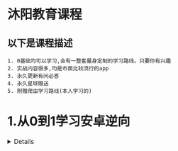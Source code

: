 

# 沐阳教育课程



## <summary>以下是课程描述</summary>

    1. 0基础均可以学习,会有一整套量身定制的学习路线。只要你有兴趣
    2. 实战内容很多,均是市面比较流行的app
    3. 永久更新有问必答
    4. 永久星球赠送
    5. 附赠爬虫学习路线(本人学习的)



# 1.从0到1学习安卓逆向

<details>


## 课程目录


![从0到1安卓应用逆向教程](./从0到1安卓应用逆向教程.png)
